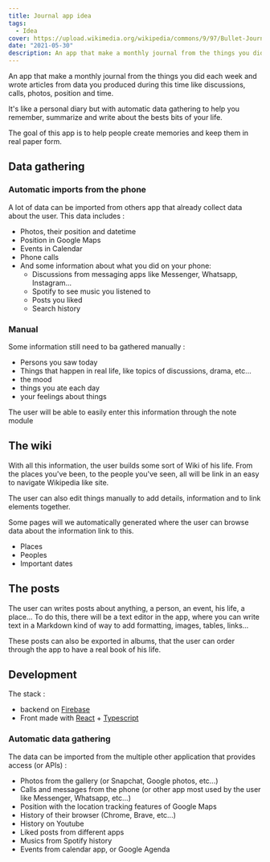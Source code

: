 ```yaml
---
title: Journal app idea
tags:
  - Idea
cover: https://upload.wikimedia.org/wikipedia/commons/9/97/Bullet-Journal-by-Matt-Ragland.jpg
date: "2021-05-30"
description: An app that make a monthly journal from the things you did each week and wrote articles from data you produced during this time like discussions, calls, photos, position and time.
---
```


An app that make a monthly journal from the things you did each week and wrote articles from data you produced during this time like discussions, calls, photos, position and time.

It's like a personal diary but with automatic data gathering to help you remember, summarize and write about the bests bits of your life.

The goal of this app is to help people create memories and keep them in real paper form.

## Data gathering

### Automatic imports from the phone

A lot of data can be imported from others app that already collect data about the user. This data includes :

- Photos, their position and datetime
- Position in Google Maps
- Events in Calendar
- Phone calls
- And some information about what you did on your phone:
  - Discussions from messaging apps like Messenger, Whatsapp, Instagram...
  - Spotify to see music you listened to
  - Posts you liked
  - Search history

### Manual

Some information still need to ba gathered manually :

- Persons you saw today
- Things that happen in real life, like topics of discussions, drama, etc...
- the mood
- things you ate each day
- your feelings about things

The user will be able to easily enter this information through the note module

## The wiki

With all this information, the user builds some sort of Wiki of his life. From the places you've been, to the people you've seen, all will be link in an easy to navigate Wikipedia like site.

The user can also edit things manually to add details, information and to link elements together.

Some pages will we automatically generated where the user can browse data about the information link to this.

- Places
- Peoples
- Important dates

## The posts

The user can writes posts about anything, a person, an event, his life, a place...
To do this, there will be a text editor in the app, where you can write text in a Markdown kind of way to add formatting, images, tables, links...

These posts can also be exported in albums, that the user can order through the app to have a real book of his life.

## Development

The stack :

- backend on [Firebase](https://firebase.google.com/)
- Front made with [React](https://reactjs.org/) + [Typescript](https://www.typescriptlang.org/)

### Automatic data gathering

The data can be imported from the multiple other application that provides access (or APIs) :

- Photos from the gallery (or Snapchat, Google photos, etc...)
- Calls and messages from the phone (or other app most used by the user like Messenger, Whatsapp, etc...)
- Position with the location tracking features of Google Maps
- History of their browser (Chrome, Brave, etc...)
- History on Youtube
- Liked posts from different apps
- Musics from Spotify history
- Events from calendar app, or Google Agenda
